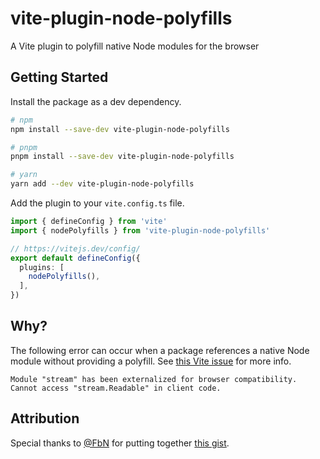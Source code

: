 # vite-plugin-node-polyfills

A Vite plugin to polyfill native Node modules for the browser

## Getting Started

Install the package as a dev dependency.

```sh
# npm
npm install --save-dev vite-plugin-node-polyfills

# pnpm
pnpm install --save-dev vite-plugin-node-polyfills

# yarn
yarn add --dev vite-plugin-node-polyfills
```

Add the plugin to your `vite.config.ts` file.

```ts
import { defineConfig } from 'vite'
import { nodePolyfills } from 'vite-plugin-node-polyfills'

// https://vitejs.dev/config/
export default defineConfig({
  plugins: [
    nodePolyfills(),
  ],
})
```

## Why?

The following error can occur when a package references a native Node module without providing a polyfill. See [this Vite issue](https://github.com/vitejs/vite/issues/9200) for more info.

```
Module "stream" has been externalized for browser compatibility. Cannot access "stream.Readable" in client code.
```

## Attribution

Special thanks to [@FbN](https://github.com/FbN) for putting together [this gist](https://gist.github.com/FbN/0e651105937c8000f10fefdf9ec9af3d).
